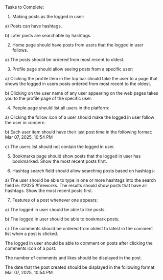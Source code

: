 Tasks to Complete:

1) Making posts as the logged in user:

  a) Posts can have hashtags.

  b) Later posts are searchable by hashtags.

2) Home page should have posts from users that the logged in user follows.

  a) The posts should be ordered from most recent to oldest.

3) Profile page should allow seeing posts from a specific user:

  a) Clicking the profile item in the top bar should take the user to a page that shows the logged in users posts ordered from most recent to the oldest.

  b) Clicking on the user name of any user appearing on the web pages takes you to the profile page of the specific user.

4) People page should list all users in the platform:

  a) Clicking the follow icon of a user should make the logged in user follow the user in concern.

  b) Each user item should have their last post time in the following format: Mar 07, 2025, 10:54 PM

  c) The users list should not contain the logged in user.

5) Bookmarks page should show posts that the logged in user has bookmarked. Show the most recent posts first.

6) Hashtag search field should allow searching posts based on hashtags:

  a) The user should be able to type in one or more hashtags into the search field ie: #2025 #fireworks. The results should show posts that have all hashtags. Show the most recent posts first.

7) Features of a post whenever one appears:

  a) The logged in user should be able to like posts.

  b) The logged in user should be able to bookmark posts.

  c) The comments should be ordered from oldest to latest in the comment list when a post is clicked.

  The logged in user should be able to comment on posts after clicking the comments icon of a post.

  The number of comments and likes should be displayed in the post.

  The date that the post created should be displayed in the following format: Mar 07, 2025, 10:54 PM
